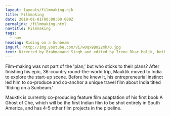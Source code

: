 ```yaml
---
layout: layouts/filmmaking.njk
title: Filmmaking
date: 2018-01-01T00:00:00.000Z
permalink: /filmmaking.html
navtitle: Filmmaking
tags:
  - nav
heading: Riding on a Sunbeam
imgurl: http://img.youtube.com/vi/w0qx9Bn22mk/0.jpg
text: Directed by Brahmanand Singh and edited by Irene Dhar Malik, both national award winners in India, 'Riding on a Sunbeam' explores the social, cultural, economic and religious contradictions of India in a thought-provoking, non-touristy way. It is available for streaming on [YouTube](https://www.youtube.com/watch?v=9kxwiE0xdvM) in India, and on [iTunes](https://itunes.apple.com/us/movie/riding-on-a-sunbeam/id1102679745) and [Amazon](https://www.amazon.com/Riding-Sunbeam-Mauktik-Kulkarni/dp/B01C7V3HL8/ref=sr_1_1?s=instant-video&ie=UTF8&qid=1456838296&sr=1-1&keywords=Riding+On+a+SUnbeam) overseas. After a warm reception at a handful of festivals, the film has been screened at various prestigious venues, including the National Center for Performing Arts, US consulates in Mumbai & Ahmedabad, Film & Television Institute of India, New York University, India Ideas Conference at Georgetown University, Infosys Convention Center and a host of other corporate venues and cultural centers. A screening followed by Q&A is a perfect recipe for universities, team-building retreats, adventure/travel related gatherings, or organizers of cultural events looking for an intellectually stimulating and entertaining evening. For testimonials and event announcements, follow us on Facebook or Twitter.
---
```


Film-making was not part of the 'plan,' but who sticks to their plans? After finishing his epic, 36-country round-the-world trip, Mauktik moved to India to explore the start-up scene. Before he knew it, his entrepreneurial instinct led him to co-produce and co-anchor a unique travel film about India titled 'Riding on a Sunbeam.'

Mauktik is currently co-producing feature film adaptation of his first book A Ghost of Che, which will be the first Indian film to be shot entirely in South America, and has 4-5 other film projects in the pipeline.
